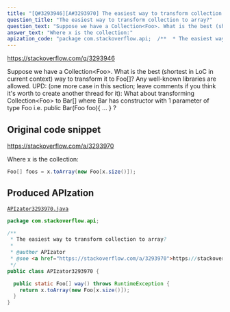 ```yaml
---
title: "[Q#3293946][A#3293970] The easiest way to transform collection to array?"
question_title: "The easiest way to transform collection to array?"
question_text: "Suppose we have a Collection<Foo>. What is the best (shortest in LoC in current context) way to transform it to Foo[]? Any well-known libraries are allowed. UPD: (one more case in this section; leave comments if you think it's worth to create another thread for it): What about transforming Collection<Foo> to Bar[] where Bar has constructor with 1 parameter of type Foo i.e. public Bar(Foo foo){ ... } ?"
answer_text: "Where x is the collection:"
apization_code: "package com.stackoverflow.api;  /**  * The easiest way to transform collection to array?  *  * @author APIzator  * @see <a href=\"https://stackoverflow.com/a/3293970\">https://stackoverflow.com/a/3293970</a>  */ public class APIzator3293970 {    public static Foo[] way() throws RuntimeException {     return x.toArray(new Foo[x.size()]);   } }"
---
```


https://stackoverflow.com/q/3293946

Suppose we have a Collection&lt;Foo&gt;. What is the best (shortest in LoC in current context) way to transform it to Foo[]? Any well-known libraries are allowed.
UPD: (one more case in this section; leave comments if you think it&#x27;s worth to create another thread for it): What about transforming Collection&lt;Foo&gt; to Bar[] where Bar has constructor with 1 parameter of type Foo i.e. public Bar(Foo foo){ ... } ?



## Original code snippet

https://stackoverflow.com/a/3293970

Where x is the collection:

```java
Foo[] foos = x.toArray(new Foo[x.size()]);
```

## Produced APIzation

[`APIzator3293970.java`](https://github.com/pasqualesalza/apization-temp-data/raw/master/apizations/java/APIzator3293970.java)

```java
package com.stackoverflow.api;

/**
 * The easiest way to transform collection to array?
 *
 * @author APIzator
 * @see <a href="https://stackoverflow.com/a/3293970">https://stackoverflow.com/a/3293970</a>
 */
public class APIzator3293970 {

  public static Foo[] way() throws RuntimeException {
    return x.toArray(new Foo[x.size()]);
  }
}

```
